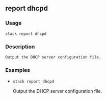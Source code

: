 ## report dhcpd

### Usage

`stack report dhcpd`

### Description


	Output the DHCP server configuration file.

	

### Examples

* `stack report dhcpd`

   Output the DHCP server configuration file.



